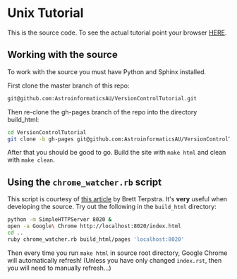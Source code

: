 Unix Tutorial
=============

This is the source code.  To see the actual tutorial point your browser [HERE](http://astroinformaticsau.github.com/VersionControlTutorial).

Working with the source
-----------------------

To work with the source you must have Python and Sphinx installed.

First clone the master branch of this repo:

```bash
git@github.com:AstroinformaticsAU/VersionControlTutorial.git
```

Then re-clone the gh-pages branch of the repo into the directory build\_html:

```bash
cd VersionControlTutorial
git clone -b gh-pages git@github.com:AstroinformaticsAU/VersionControlTutorial.git build_html
```

After that you should be good to go.  Build the site with `make html` and clean with `make clean`.


Using the `chrome_watcher.rb` script
------------------------------------

This script is courtesy of [this article](http://brettterpstra.com/2011/03/07/watch-for-file-changes-and-refresh-your-browser-automatically/) by Brett Terpstra.  It's **very** useful when developing the source.  Try out the following in the `build_html` directory:

```bash
python -m SimpleHTTPServer 8020 &
open -a Google\ Chrome http://localhost:8020/index.html
cd ..
ruby chrome_watcher.rb build_html/pages 'localhost:8020'
```

Then every time you run `make html` in source root directory, Google Chrome will automatically refresh! (Unless you have only changed `index.rst`, then you will need to manually refresh...)

